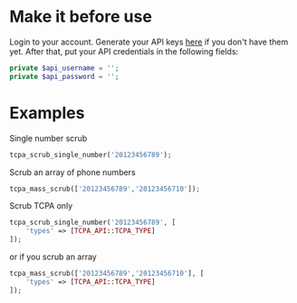 # Make it before use

Login to your account. Generate your API keys 
[here](https://tcpalitigatorlist.com/tcpa-litigator-list-api/)
if you don't have them yet. After that, put your API credentials in the following fields:

```php
private $api_username = '';
private $api_password = '';
```

# Examples

Single number scrub

```php
tcpa_scrub_single_number('20123456789');
```

Scrub an array of phone numbers

```php
tcpa_mass_scrub(['20123456789','20123456710']);
```

Scrub TCPA only

```php
tcpa_scrub_single_number('20123456789', [
    'types' => [TCPA_API::TCPA_TYPE]
]);
```

or if you scrub an array

```php
tcpa_mass_scrub(['20123456789','20123456710'], [
    'types' => [TCPA_API::TCPA_TYPE]
]);
```
